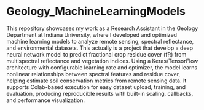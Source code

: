 # Geology_MachineLearningModels
This repository showcases my work as a Research Assistant in the Geology Department at Indiana University, where I developed and optimized machine learning models to analyze remote sensing, spectral reflectance, and environmental datasets.
This actually is a project that develop a deep neural network model to predict fractional crop residue cover (fR) from multispectral reflectance and vegetation indices. Using a Keras/TensorFlow architecture with configurable learning rate and optimizer, the model learns nonlinear relationships between spectral features and residue cover, helping estimate soil conservation metrics from remote sensing data. It supports Colab-based execution for easy dataset upload, training, and evaluation, producing reproducible results with built-in scaling, callbacks, and performance visualization.
